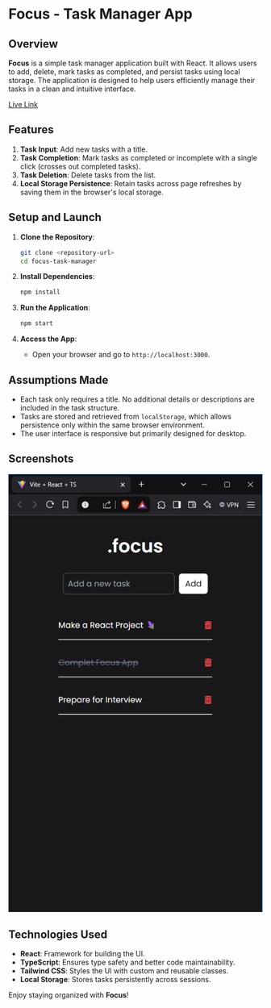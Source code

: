 # Focus - Task Manager App

## Overview

**Focus** is a simple task manager application built with React. It allows users to add, delete, mark tasks as completed, and persist tasks using local storage. The application is designed to help users efficiently manage their tasks in a clean and intuitive interface.

[Live Link](https://task-manager-nu-wheat.vercel.app/)

## Features

1. **Task Input**: Add new tasks with a title.
2. **Task Completion**: Mark tasks as completed or incomplete with a single click (crosses out completed tasks).
3. **Task Deletion**: Delete tasks from the list.
4. **Local Storage Persistence**: Retain tasks across page refreshes by saving them in the browser's local storage.

## Setup and Launch

1. **Clone the Repository**:

   ```bash
   git clone <repository-url>
   cd focus-task-manager
   ```

2. **Install Dependencies**:

   ```bash
   npm install
   ```

3. **Run the Application**:

   ```bash
   npm start
   ```

4. **Access the App**:
   - Open your browser and go to `http://localhost:3000`.

## Assumptions Made

- Each task only requires a title. No additional details or descriptions are included in the task structure.
- Tasks are stored and retrieved from `localStorage`, which allows persistence only within the same browser environment.
- The user interface is responsive but primarily designed for desktop.

## Screenshots

![Project Logo](./public/screenshot.png)

## Technologies Used

- **React**: Framework for building the UI.
- **TypeScript**: Ensures type safety and better code maintainability.
- **Tailwind CSS**: Styles the UI with custom and reusable classes.
- **Local Storage**: Stores tasks persistently across sessions.

Enjoy staying organized with **Focus**!
